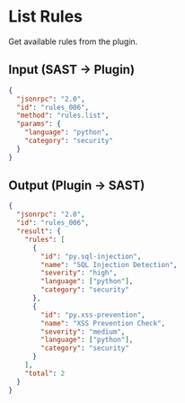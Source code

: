 # List Rules

Get available rules from the plugin.

## Input (SAST → Plugin)

```json
{
  "jsonrpc": "2.0",
  "id": "rules_006",
  "method": "rules.list",
  "params": {
    "language": "python",
    "category": "security"
  }
}
```

## Output (Plugin → SAST)

```json
{
  "jsonrpc": "2.0",
  "id": "rules_006",
  "result": {
    "rules": [
      {
        "id": "py.sql-injection",
        "name": "SQL Injection Detection",
        "severity": "high",
        "language": ["python"],
        "category": "security"
      },
      {
        "id": "py.xss-prevention",
        "name": "XSS Prevention Check",
        "severity": "medium", 
        "language": ["python"],
        "category": "security"
      }
    ],
    "total": 2
  }
}
```



